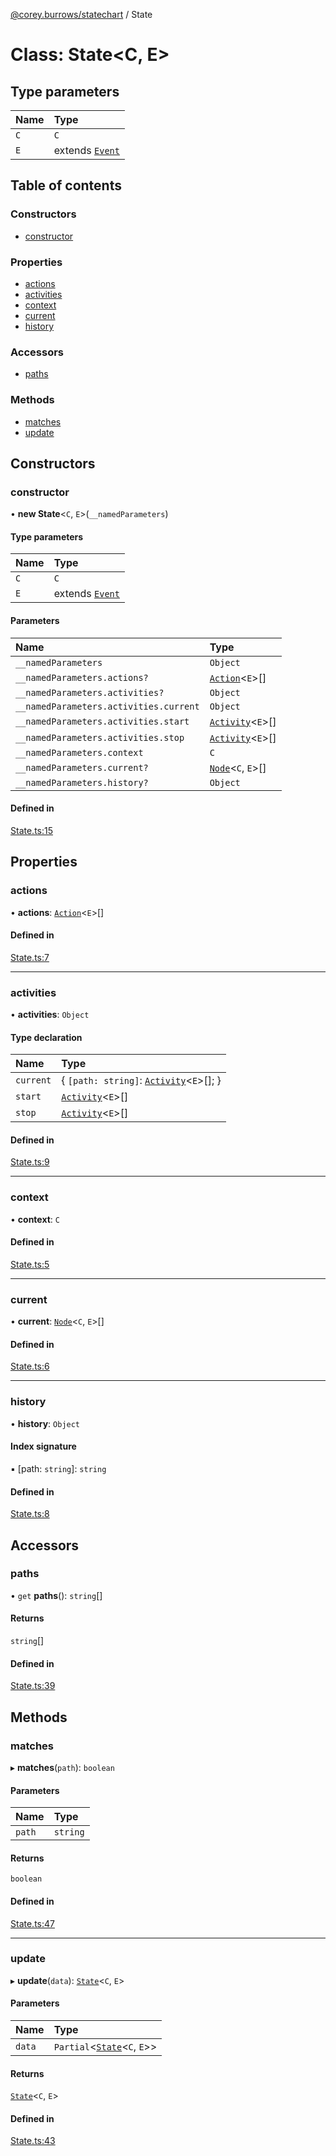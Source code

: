 [@corey.burrows/statechart](../README.md) / State

# Class: State<C, E\>

## Type parameters

| Name | Type |
| :------ | :------ |
| `C` | `C` |
| `E` | extends [`Event`](../interfaces/Event.md) |

## Table of contents

### Constructors

- [constructor](State.md#constructor)

### Properties

- [actions](State.md#actions)
- [activities](State.md#activities)
- [context](State.md#context)
- [current](State.md#current)
- [history](State.md#history)

### Accessors

- [paths](State.md#paths)

### Methods

- [matches](State.md#matches)
- [update](State.md#update)

## Constructors

### constructor

• **new State**<`C`, `E`\>(`__namedParameters`)

#### Type parameters

| Name | Type |
| :------ | :------ |
| `C` | `C` |
| `E` | extends [`Event`](../interfaces/Event.md) |

#### Parameters

| Name | Type |
| :------ | :------ |
| `__namedParameters` | `Object` |
| `__namedParameters.actions?` | [`Action`](../README.md#action)<`E`\>[] |
| `__namedParameters.activities?` | `Object` |
| `__namedParameters.activities.current` | `Object` |
| `__namedParameters.activities.start` | [`Activity`](../interfaces/Activity.md)<`E`\>[] |
| `__namedParameters.activities.stop` | [`Activity`](../interfaces/Activity.md)<`E`\>[] |
| `__namedParameters.context` | `C` |
| `__namedParameters.current?` | [`Node`](Node.md)<`C`, `E`\>[] |
| `__namedParameters.history?` | `Object` |

#### Defined in

[State.ts:15](https://github.com/burrows/statechart/blob/f0db066/src/State.ts#L15)

## Properties

### actions

• **actions**: [`Action`](../README.md#action)<`E`\>[]

#### Defined in

[State.ts:7](https://github.com/burrows/statechart/blob/f0db066/src/State.ts#L7)

___

### activities

• **activities**: `Object`

#### Type declaration

| Name | Type |
| :------ | :------ |
| `current` | { `[path: string]`: [`Activity`](../interfaces/Activity.md)<`E`\>[];  } |
| `start` | [`Activity`](../interfaces/Activity.md)<`E`\>[] |
| `stop` | [`Activity`](../interfaces/Activity.md)<`E`\>[] |

#### Defined in

[State.ts:9](https://github.com/burrows/statechart/blob/f0db066/src/State.ts#L9)

___

### context

• **context**: `C`

#### Defined in

[State.ts:5](https://github.com/burrows/statechart/blob/f0db066/src/State.ts#L5)

___

### current

• **current**: [`Node`](Node.md)<`C`, `E`\>[]

#### Defined in

[State.ts:6](https://github.com/burrows/statechart/blob/f0db066/src/State.ts#L6)

___

### history

• **history**: `Object`

#### Index signature

▪ [path: `string`]: `string`

#### Defined in

[State.ts:8](https://github.com/burrows/statechart/blob/f0db066/src/State.ts#L8)

## Accessors

### paths

• `get` **paths**(): `string`[]

#### Returns

`string`[]

#### Defined in

[State.ts:39](https://github.com/burrows/statechart/blob/f0db066/src/State.ts#L39)

## Methods

### matches

▸ **matches**(`path`): `boolean`

#### Parameters

| Name | Type |
| :------ | :------ |
| `path` | `string` |

#### Returns

`boolean`

#### Defined in

[State.ts:47](https://github.com/burrows/statechart/blob/f0db066/src/State.ts#L47)

___

### update

▸ **update**(`data`): [`State`](State.md)<`C`, `E`\>

#### Parameters

| Name | Type |
| :------ | :------ |
| `data` | `Partial`<[`State`](State.md)<`C`, `E`\>\> |

#### Returns

[`State`](State.md)<`C`, `E`\>

#### Defined in

[State.ts:43](https://github.com/burrows/statechart/blob/f0db066/src/State.ts#L43)
